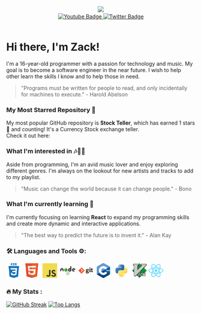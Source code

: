 <div id="header" align="center">
  <img src="https://media.giphy.com/media/M9gbBd9nbDrOTu1Mqx/giphy.gif" width="100"/>
  <div id="badges">
  <a href="https://www.youtube.com/channel/UCmQvY8vLKNGdNKVWOgiSdjQ">
      <img src="https://img.shields.io/badge/YouTube-red?style=for-the-badge&logo=youtube&logoColor=white" alt="Youtube Badge"/>
  </a>
  <a href="https://twitter.com/krxzydev">
     <img src="https://img.shields.io/badge/Twitter-blue?style=for-the-badge&logo=twitter&logoColor=white" alt="Twitter Badge"/>
  </a>
</div>
<img src="https://komarev.com/ghpvc/?username=king101-bit&style=flat-square&color=blue" alt=""/>
</div>

# Hi there, I'm Zack!

I'm a 16-year-old programmer with a passion for technology and music. My goal is to become a software engineer in the near future.
I wish to help other learn the skills I know and to help those in need.

> "Programs must be written for people to read, and only incidentally for machines to execute." - Harold Abelson

### My Most Starred Repository 🚀
My most popular GitHub repository is **Stock Teller**, which has earned 1 stars 🌟 and counting! It's a Currency Stock exchange teller.
<br>
Check it out here: [![<your-repository-name>](https://img.shields.io/badge/Ayoba_redesign-blueviolet?style=for-the-badge)](https://github.com/king101-bit/Stock_teller)

### What I'm interested in 🎶👨‍💻
Aside from programming, I'm an avid music lover and enjoy exploring different genres. I'm always on the lookout for new artists and tracks to add to my playlist.

> "Music can change the world because it can change people." - Bono

### What I'm currently learning 🌱
I'm currently focusing on learning **React** to expand my programming skills and create more dynamic and interactive applications.

> "The best way to predict the future is to invent it." - Alan Kay


### :hammer_and_wrench: Languages and Tools ⚙️:
<div>
  <img src="https://github.com/devicons/devicon/blob/master/icons/css3/css3-plain-wordmark.svg"  title="CSS3" alt="CSS" width="40" height="40"/>&nbsp;
  <img src="https://github.com/devicons/devicon/blob/master/icons/html5/html5-original.svg" title="HTML5" alt="HTML" width="40" height="40"/>&nbsp;
  <img src="https://github.com/devicons/devicon/blob/master/icons/javascript/javascript-original.svg" title="JavaScript" alt="JavaScript" width="40" height="40"/>&nbsp;
  <img src="https://github.com/devicons/devicon/blob/master/icons/nodejs/nodejs-original-wordmark.svg" title="NodeJS" alt="NodeJS" width="40" height="40"/>&nbsp;
  <img src="https://github.com/devicons/devicon/blob/master/icons/git/git-original-wordmark.svg" title="Git" **alt="Git" width="40" height="40"/>&nbsp;
  <img src="https://github.com/devicons/devicon/blob/master/icons/cplusplus/cplusplus-original.svg" title="C++" **alt="C++" width="40" height="40"/>&nbsp;
  <img src="https://github.com/devicons/devicon/blob/master/icons/python/python-original.svg" title="Python" **alt="Python" width="40" height="40"/>&nbsp;
  <img src="https://github.com/devicons/devicon/blob/master/icons/vim/vim-original.svg" title="Vim" **alt="Vim" width="40" height="40"/>
  <img src="https://github.com/devicons/devicon/blob/master/icons/react/react-original.svg" title="React" **alt="React" width="40" height="40"/>
</div>

### :fire: My Stats :
[![GitHub Streak](http://github-readme-streak-stats.herokuapp.com?user=king101-bit&theme=dark&background=000000)](https://git.io/streak-stats) [![Top Langs](https://github-readme-stats.vercel.app/api/top-langs/?username=king101-bit&layout=compact&theme=vision-friendly-dark)](https://github.com/anuraghazra/github-readme-stats)

